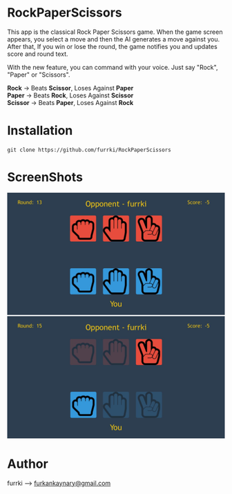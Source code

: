 # RockPaperScissors 
This app is the classical Rock Paper Scissors game. When the game screen appears, you select a move and then the AI generates a move against you. After that, If you win or lose the round, the game notifies you and updates score and round text.
</br>

With the new feature, you can command with your voice. Just say "Rock", "Paper" or "Scissors".
</br>

**Rock** -> Beats **Scissor**, Loses Against **Paper**</br>
**Paper** -> Beats **Rock**, Loses Against **Scissor**</br>
**Scissor** -> Beats **Paper**, Loses Against **Rock**</br>


# Installation
```
git clone https://github.com/furrki/RockPaperScissors
``` 

# ScreenShots  
![Alt text](Screenshots/ss1.jpeg?raw=true "Main Screen") 
![Alt text](Screenshots/ss2.jpeg?raw=true "Main Screen 2")

# Author
furrki --> furkankaynary@gmail.com
